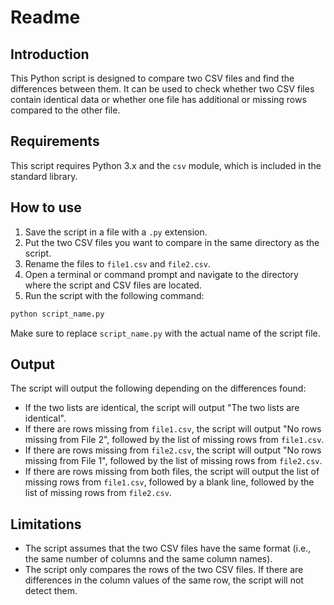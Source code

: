 # Readme

## Introduction

This Python script is designed to compare two CSV files and find the differences between them. It can be used to check whether two CSV files contain identical data or whether one file has additional or missing rows compared to the other file.

## Requirements

This script requires Python 3.x and the `csv` module, which is included in the standard library.

## How to use

1. Save the script in a file with a `.py` extension.
2. Put the two CSV files you want to compare in the same directory as the script.
3. Rename the files to `file1.csv` and `file2.csv`.
4. Open a terminal or command prompt and navigate to the directory where the script and CSV files are located.
5. Run the script with the following command:

```sh
python script_name.py
```

Make sure to replace `script_name.py` with the actual name of the script file.

## Output

The script will output the following depending on the differences found:

- If the two lists are identical, the script will output "The two lists are identical".
- If there are rows missing from `file1.csv`, the script will output "No rows missing from File 2", followed by the list of missing rows from `file1.csv`.
- If there are rows missing from `file2.csv`, the script will output "No rows missing from File 1", followed by the list of missing rows from `file2.csv`.
- If there are rows missing from both files, the script will output the list of missing rows from `file1.csv`, followed by a blank line, followed by the list of missing rows from `file2.csv`.

## Limitations

- The script assumes that the two CSV files have the same format (i.e., the same number of columns and the same column names).
- The script only compares the rows of the two CSV files. If there are differences in the column values of the same row, the script will not detect them.